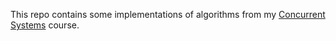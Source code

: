 This repo contains some implementations of algorithms from my [Concurrent Systems](http://twiki.di.uniroma1.it/twiki/view/TC/WebHome) course.
